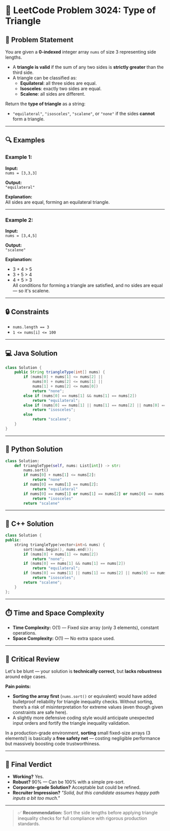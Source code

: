 # 🚀 LeetCode Problem 3024: Type of Triangle

## 📘 Problem Statement
You are given a **0-indexed** integer array `nums` of size 3 representing side lengths.

- A **triangle is valid** if the sum of any two sides is **strictly greater** than the third side.
- A triangle can be classified as:
  - **Equilateral**: all three sides are equal.
  - **Isosceles**: exactly two sides are equal.
  - **Scalene**: all sides are different.
  
Return the **type of triangle** as a string:  
- `"equilateral"`, `"isosceles"`, `"scalene"`, or `"none"` if the sides **cannot** form a triangle.

---

## 🔍 Examples

### Example 1:
**Input:**  
`nums = [3,3,3]`  

**Output:**  
`"equilateral"`

**Explanation:**  
All sides are equal, forming an equilateral triangle.

---

### Example 2:
**Input:**  
`nums = [3,4,5]`  

**Output:**  
`"scalene"`

**Explanation:**  
- 3 + 4 > 5  
- 3 + 5 > 4  
- 4 + 5 > 3  
All conditions for forming a triangle are satisfied, and no sides are equal — so it's scalene.

---

## 🔒 Constraints
- `nums.length == 3`
- `1 <= nums[i] <= 100`

---

## 💻 Java Solution
```java
class Solution {
    public String triangleType(int[] nums) {
        if (nums[0] + nums[1] <= nums[2] ||
            nums[0] + nums[2] <= nums[1] ||
            nums[1] + nums[2] <= nums[0])
            return "none";
        else if (nums[0] == nums[1] && nums[1] == nums[2])
            return "equilateral";
        else if (nums[0] == nums[1] || nums[1] == nums[2] || nums[0] == nums[2])
            return "isosceles";
        else
            return "scalene";
    }
}
```

---

## 🐍 Python Solution
```python
class Solution:
    def triangleType(self, nums: List[int]) -> str:
        nums.sort()
        if nums[0] + nums[1] <= nums[2]:
            return "none"
        if nums[0] == nums[1] == nums[2]:
            return "equilateral"
        if nums[0] == nums[1] or nums[1] == nums[2] or nums[0] == nums[2]:
            return "isosceles"
        return "scalene"
```

---

## 💠 C++ Solution
```cpp
class Solution {
public:
    string triangleType(vector<int>& nums) {
        sort(nums.begin(), nums.end());
        if (nums[0] + nums[1] <= nums[2])
            return "none";
        if (nums[0] == nums[1] && nums[1] == nums[2])
            return "equilateral";
        if (nums[0] == nums[1] || nums[1] == nums[2] || nums[0] == nums[2])
            return "isosceles";
        return "scalene";
    }
};
```

---

## ⏱️ Time and Space Complexity
- **Time Complexity:** O(1) — Fixed size array (only 3 elements), constant operations.
- **Space Complexity:** O(1) — No extra space used.

---

## 🌟 Critical Review
Let's be blunt — your solution is **technically correct**, but **lacks robustness** around edge cases.

**Pain points:**
- **Sorting the array first** (`nums.sort()` or equivalent) would have added bulletproof reliability for triangle inequality checks. Without sorting, there’s a risk of misinterpretation for extreme values (even though given constraints are safe here).
- A slightly more defensive coding style would anticipate unexpected input orders and fortify the triangle inequality validation.

In a production-grade environment, **sorting** small fixed-size arrays (3 elements!) is basically a **free safety net** — costing negligible performance but massively boosting code trustworthiness.

---

## 📢 Final Verdict
- **Working?** Yes.
- **Robust?** 90% — Can be 100% with a simple pre-sort.
- **Corporate-grade Solution?** Acceptable but could be refined.
- **Recruiter Impression?** *"Solid, but this candidate assumes happy path inputs a bit too much."*

---

> ✅ **Recommendation:** Sort the side lengths before applying triangle inequality checks for full compliance with rigorous production standards.
